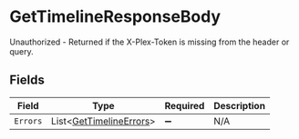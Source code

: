 # GetTimelineResponseBody

Unauthorized - Returned if the X-Plex-Token is missing from the header or query.


## Fields

| Field                                                                 | Type                                                                  | Required                                                              | Description                                                           |
| --------------------------------------------------------------------- | --------------------------------------------------------------------- | --------------------------------------------------------------------- | --------------------------------------------------------------------- |
| `Errors`                                                              | List<[GetTimelineErrors](../../Models/Requests/GetTimelineErrors.md)> | :heavy_minus_sign:                                                    | N/A                                                                   |